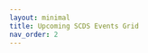 ```yaml
---
layout: minimal
title: Upcoming SCDS Events Grid
nav_order: 2
---
```


<link rel="stylesheet" href="{{ '/assets/css/swiper.css' | relative_url }}" />
<link rel="stylesheet" href="{{ '/assets/css/events2grid.css' | relative_url }}">
<script src="https://ajax.googleapis.com/ajax/libs/jquery/3.7.1/jquery.min.js"></script>
<script src="{{ '/assets/js/swiper-bundle.min.js' | relative_url }}"></script>

<div class="swiper mySwiper">
  <div class="swiper-wrapper" id="eventsWrapper"></div>
</div>

<button id="loadMore" class="load-more-btn" style="display:none;">Load More Events</button>

<script>
(function(){
  const EVENTS_URL = "{{ '/assets/data/events.json' | relative_url }}"; // ✅ base-aware
  const BATCH_SIZE = 12;

  let idx = 0;
  let events = [];
  let swiper;

  function fmtDate(s){
    const d = new Date(s);
    return d.toLocaleDateString(undefined, { month: 'long', day: '2-digit', year: 'numeric' });
  }
  function fmtTime(s){
    const d = new Date(s);
    return d.toLocaleTimeString([], { hour: '2-digit', minute: '2-digit' });
  }

  function appendSlides(batch){
    const wrapper = document.getElementById('eventsWrapper');
    const frag = document.createDocumentFragment();

    batch.forEach(ev => {
      const slide = document.createElement('div');
      slide.className = 'swiper-slide';
      slide.innerHTML = `
        <img class="event-banner" src="${ev.image}" loading="lazy" alt="">
        <div class="event-details">
          <h3 class="event-title">${ev.title}</h3>
          <div class="event-date">${fmtDate(ev.start)}</div>
          <div class="event-time">${fmtTime(ev.start)}</div>
          <div class="event-location"></div>
        </div>
        <div class="event-register-cell">
          <a href="${ev.url}" class="register-button">Register</a>
        </div>
      `;
      frag.appendChild(slide);
    });

    wrapper.appendChild(frag);

    if (swiper) {
      swiper.update();           // keep Swiper in sync after adding slides
    } else if (window.Swiper) {  // init Swiper on first batch (optional config)
      swiper = new Swiper('.mySwiper', {
        slidesPerView: 1,
        spaceBetween: 16,
        breakpoints: {
          640: { slidesPerView: 2, spaceBetween: 16 },
          1024:{ slidesPerView: 3, spaceBetween: 24 }
        },
        observer: true,
        observeParents: true
      });
    }
  }

  function loadNext(){
    const next = events.slice(idx, idx + BATCH_SIZE);
    appendSlides(next);
    idx += next.length;

    // toggle button
    document.getElementById('loadMore').style.display =
      (idx < events.length) ? 'inline-block' : 'none';
  }

  // Fetch events
  fetch(EVENTS_URL, { cache: 'no-store' })
    .then(r => {
      if (!r.ok) throw new Error(`Failed to load ${EVENTS_URL} (${r.status})`);
      return r.json();
    })
    .then(data => {
      // OPTIONAL: sort upcoming first (remove if you already sort in the file)
      events = Array.isArray(data) ? data.slice() : [];
      // events.sort((a,b) => new Date(a.start) - new Date(b.start));

      if (!events.length) {
        console.warn('No events found in JSON.');
        return;
      }
      loadNext(); // first 12
      document.getElementById('loadMore').addEventListener('click', loadNext);
    })
    .catch(err => {
      console.error(err);
      // Debug helper: show a message if JSON path is wrong
      const btn = document.getElementById('loadMore');
      btn.textContent = 'Could not load events';
      btn.disabled = true;
      btn.style.opacity = 0.6;
      btn.style.cursor = 'not-allowed';
      btn.style.display = 'inline-block';
    });
})();
</script>
